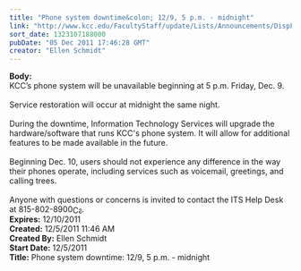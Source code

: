```yaml
---
title: "Phone system downtime&colon; 12/9, 5 p.m. - midnight"
link: "http://www.kcc.edu/FacultyStaff/update/Lists/Announcements/DispForm.aspx?ID=546"
sort_date: 1323107188000
pubDate: "05 Dec 2011 17:46:28 GMT"
creator: "Ellen Schmidt"
---
```


<div><b>Body:</b> <div class=ExternalClass8BECC9F715D5439284CC9CB2CA6320D9><div>KCC’s phone system will be unavailable beginning at 5 p.m. Friday, Dec. 9.</div>
<div> </div>
<div>Service restoration will occur at midnight the same night.</div>
<div> </div>
<div>During the downtime, Information Technology Services will upgrade the hardware/software that runs KCC's phone system. It will allow for additional features to be made available in the future.</div>
<div> </div>
<div>Beginning Dec. 10, users should not experience any difference in the way their phones operate, including services such as voicemail, greetings, and calling trees.</div>
<div> </div>
<div>Anyone with questions or concerns is invited to contact the ITS Help Desk at <span style="white-space:nowrap" class=baec5a81-e4d6-4674-97f3-e9220f0136c1>815-802-8900<a style="border-bottom:medium none;position:static !important;border-left:medium none;margin:0px;width:16px;bottom:0px;display:inline;white-space:nowrap;float:none;height:16px;vertical-align:middle;overflow:hidden;border-top:medium none;top:0px;cursor:hand;right:0px;border-right:medium none;left:0px" title="Call: 815-802-8900" href="#"><img style="border-bottom:medium none;position:static !important;border-left:medium none;margin:0px;width:16px;bottom:0px;display:inline;white-space:nowrap;float:none;height:16px;vertical-align:middle;overflow:hidden;border-top:medium none;top:0px;cursor:hand;right:0px;border-right:medium none;left:0px" title="Call: 815-802-8900"></a></span>.<br></div></div></div>
<div><b>Expires:</b> 12/10/2011</div>
<div><b>Created:</b> 12/5/2011 11:46 AM</div>
<div><b>Created By:</b> Ellen Schmidt</div>
<div><b>Start Date:</b> 12/5/2011</div>
<div><b>Title:</b> Phone system downtime: 12/9, 5 p.m. - midnight</div>
